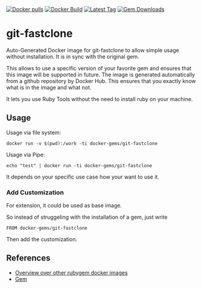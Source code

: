 [![Docker pulls](https://img.shields.io/docker/pulls/rubygem/git-fastclone.svg)](https://hub.docker.com/r/rubygem/git-fastclone/)
[![Docker Build](https://img.shields.io/docker/automated/rubygem/git-fastclone.svg)](https://hub.docker.com/r/rubygem/git-fastclone/)
[![Latest Tag](https://img.shields.io/github/tag/docker-rubygem/git-fastclone.svg)](https://hub.docker.com/r/rubygem/git-fastclone/)
[![Gem Downloads](https://img.shields.io/gem/dt/git-fastclone.svg)](https://rubygems.org/gems/git-fastclone/)
# git-fastclone

Auto-Generated Docker image for git-fastclone to allow simple usage without installation.
It is in sync with the original gem.

This allows to use a specific version of your favorite gem and ensures that this image will be supported in future.
The image is generated automatically from a github repository by Docker Hub.
This ensures that you exactly know what is in the image and what not.

It lets you use Ruby Tools without the need to install ruby on your machine.

## Usage

Usage via file system:

`docker run -v $(pwd):/work -ti docker-gems/git-fastclone`

Usage via Pipe:

`echo "test" | docker run -ti docker-gems/git-fastclone`

It depends on your specific use case how your want to use it.

### Add Customization

For extension, it could be used as base image.

So instead of struggeling with the installation of a gem, just write

`FROM docker-gems/git-fastclone`

Then add the customization.

## References

 - [Overview over other rubygem docker images](https://github.com/thinkbot/docker-rubygem)
 - [Gem](https://rubygems.org/gems/git-fastclone/)
